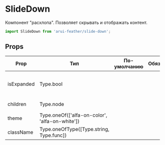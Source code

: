 # SlideDown

Компонент "расхлопа".
Позволяет скрывать и отображать контент.

```javascript
import SlideDown from 'arui-feather/slide-down';
```




## Props


| Prop  | Тип  | По-умолчанию | Обязательный | Описание |
| ----- | ---- | ------------ | ------------ |----------|
| isExpanded | Type.bool |  |  | Управление состоянием expand/collapse компонента |
| children | Type.node |  |  | Контент компонента |
| theme | Type.oneOf(['alfa-on-color', 'alfa-on-white']) |  |  | Тема компонента |
| className | Type.oneOfType([Type.string, Type.func]) |  |  | Дополнительный класс |











